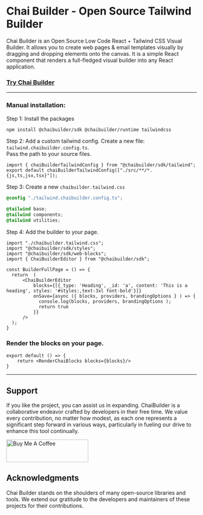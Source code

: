 # Chai Builder - Open Source Tailwind Builder

Chai Builder is an Open Source Low Code React + Tailwind CSS Visual Builder. 
It allows you to create web pages & email templates visually by dragging and dropping elements onto the canvas. 
It is a simple React component that renders a full-fledged visual builder into any React application. 

### [Try Chai Builder](https://chaibuilder.com/demos/web)

---

### Manual installation:

Step 1: Install the packages
```bash
npm install @chaibuilder/sdk @chaibuilder/runtime tailwindcss
```

Step 2: Add a custom tailwind config.
Create a new file: `tailwind.chaibuilder.config.ts`. <br /> Pass the path to your source files.
```tsx
import { chaiBuilderTailwindConfig } from "@chaibuilder/sdk/tailwind";
export default chaiBuilderTailwindConfig(["./src/**/*.{js,ts,jsx,tsx}"]);

```

Step 3: Create a new `chaibuilder.tailwind.css`
```css
@config "./tailwind.chaibuilder.config.ts";

@tailwind base;
@tailwind components;
@tailwind utilities;
```

Step 4: Add the builder to your page.
```tsx
import "./chaibuilder.tailwind.css";
import "@chaibuilder/sdk/styles";
import "@chaibuilder/sdk/web-blocks";
import { ChaiBuilderEditor } from "@chaibuilder/sdk";

const BuilderFullPage = () => {
  return  (
      <ChaiBuilderEditor
          blocks={[{_type: 'Heading', _id: 'a', content: 'This is a heading', styles: '#styles:,text-3xl font-bold'}]}
          onSave={async ({ blocks, providers, brandingOptions } ) => {
            console.log(blocks, providers, brandingOptions );
            return true
          }}
      />
  );
}
```
    
### Render the blocks on your page.

```tsx
export default () => {
    return <RenderChaiBlocks blocks={blocks}/>
}
```

---
## Support
If you like the project, you can assist us in expanding. ChaiBuilder is a collaborative endeavor crafted by developers in their free time. We value every contribution, no matter how modest, as each one represents a significant step forward in various ways, particularly in fueling our drive to enhance this tool continually.

<a href="https://www.buymeacoffee.com/chaibuilder" target="_blank"><img src="https://cdn.buymeacoffee.com/buttons/v2/default-yellow.png" alt="Buy Me A Coffee" style="height: 60px !important;width: 217px !important;" ></a>


## Acknowledgments
Chai Builder stands on the shoulders of many open-source libraries and tools. We extend our gratitude to the developers and maintainers of these projects for their contributions.
